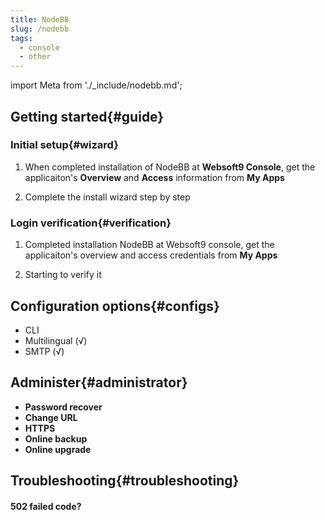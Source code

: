 ```yaml
---
title: NodeBB
slug: /nodebb
tags:
  - console
  - other
---
```


import Meta from './_include/nodebb.md';

<Meta name="meta" />

## Getting started{#guide}

### Initial setup{#wizard}

1. When completed installation of NodeBB at **Websoft9 Console**, get the applicaiton's **Overview** and **Access** information from **My Apps**  

2. Complete the install wizard step by step

### Login verification{#verification}

1. Completed installation NodeBB at Websoft9 console, get the applicaiton's overview and access credentials from **My Apps**  

2. Starting to verify it

## Configuration options{#configs}

- CLI
- Multilingual (√)
- SMTP (√)

## Administer{#administrator}

- **Password recover**
- **Change URL**
- **HTTPS**
- **Online backup**
- **Online upgrade**

## Troubleshooting{#troubleshooting}

#### 502 failed code?